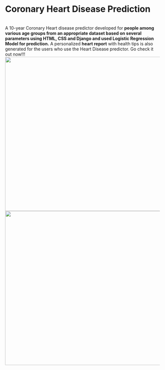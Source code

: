 # Coronary Heart Disease Prediction
<br/>
A 10-year Coronary Heart disease predictor developed for <b>people among various
age groups from an appropriate dataset based on several parameters using HTML, CSS and Django and used 
Logistic Regression Model for prediction.</b>
A personalized <b>heart report</b> with health tips is also generated for the users who use 
the Heart Disease predictor. Go check it out now!!!
<br/>
<img src="https://user-images.githubusercontent.com/59622008/180662835-68da762c-1358-457d-bd68-9feed575b2a3.jpeg" height="500" width="600">
<img src="https://user-images.githubusercontent.com/59622008/180662807-152020eb-92db-4ecc-bbce-5d26f4a4335f.jpeg" height="500" width="600">


